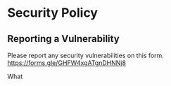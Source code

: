 # Security Policy

## Reporting a Vulnerability

Please report any security vulnerabilities on this form.
https://forms.gle/GHFW4xgATgnDHNNj8

What
